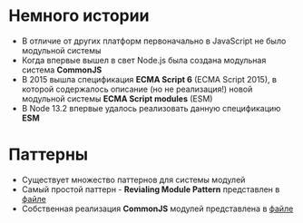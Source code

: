 # Немного истории

+ В отличие от других платформ первоначально в JavaScript не было модульной системы
+ Когда впервые вышел в свет Node.js была создана модульная система **CommonJS**
+ В 2015 вышла спецификация **ECMA Script 6** (ECMA Script 2015), в которой содержалось описание (но не реализация!) новой модульной системы **ECMA Script modules** (ESM)
+ В Node 13.2 впервые удалось реализовать данную спецификацию **ESM**

# Паттерны

+ Существует множество паттернов для системы модулей
+ Самый простой паттерн - **Revialing Module Pattern** представлен в [файле](1-revealing-module-pattern.js)
+ Собственная реализация **CommonJS** модулей представлена в [файле](2-my-require.js) 